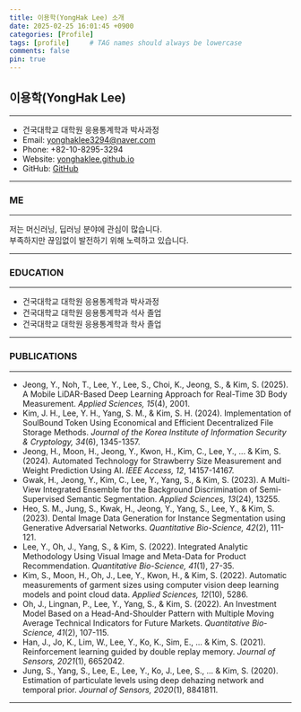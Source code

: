 ```yaml
---
title: 이용학(YongHak Lee) 소개
date: 2025-02-25 16:01:45 +0900
categories: [Profile]
tags: [profile]     # TAG names should always be lowercase
comments: false
pin: true
---
```


## 이용학(YongHak Lee)
---

- 건국대학교 대학원 응용통계학과 박사과정
- Email: yonghaklee3294@naver.com
- Phone: +82-10-8295-3294
- Website: [yonghaklee.github.io](https://yonghaklee.github.io)
- GitHub: [GitHub](https://github.com/YongHakLee)

---

### ME
---

저는 머신러닝, 딥러닝 분야에 관심이 많습니다.<br>
부족하지만 끊임없이 발전하기 위해 노력하고 있습니다.

---

### EDUCATION
---

- 건국대학교 대학원 응용통계학과 박사과정
- 건국대학교 대학원 응용통계학과 석사 졸업
- 건국대학교 대학원 응용통계학과 학사 졸업

---

### PUBLICATIONS
---

- Jeong, Y., Noh, T., Lee, Y., Lee, S., Choi, K., Jeong, S., & Kim, S. (2025). A Mobile LiDAR-Based Deep Learning Approach for Real-Time 3D Body Measurement. *Applied Sciences, 15*(4), 2001.
- Kim, J. H., Lee, Y. H., Yang, S. M., & Kim, S. H. (2024). Implementation of SoulBound Token Using Economical and Efficient Decentralized File Storage Methods. *Journal of the Korea Institute of Information Security & Cryptology, 34*(6), 1345-1357.
- Jeong, H., Moon, H., Jeong, Y., Kwon, H., Kim, C., Lee, Y., ... & Kim, S. (2024). Automated Technology for Strawberry Size Measurement and Weight Prediction Using AI. *IEEE Access, 12*, 14157-14167.
- Gwak, H., Jeong, Y., Kim, C., Lee, Y., Yang, S., & Kim, S. (2023). A Multi-View Integrated Ensemble for the Background Discrimination of Semi-Supervised Semantic Segmentation. *Applied Sciences, 13*(24), 13255.
- Heo, S. M., Jung, S., Kwak, H., Jeong, Y., Yang, S., Lee, Y., & Kim, S. (2023). Dental Image Data Generation for Instance Segmentation using Generative Adversarial Networks. *Quantitative Bio-Science, 42*(2), 111-121.
- Lee, Y., Oh, J., Yang, S., & Kim, S. (2022). Integrated Analytic Methodology Using Visual Image and Meta-Data for Product Recommendation. *Quantitative Bio-Science, 41*(1), 27-35.
- Kim, S., Moon, H., Oh, J., Lee, Y., Kwon, H., & Kim, S. (2022). Automatic measurements of garment sizes using computer vision deep learning models and point cloud data. *Applied Sciences, 12*(10), 5286.
- Oh, J., Lingnan, P., Lee, Y., Yang, S., & Kim, S. (2022). An Investment Model Based on a Head-And-Shoulder Pattern with Multiple Moving Average Technical Indicators for Future Markets. *Quantitative Bio-Science, 41*(2), 107-115.
- Han, J., Jo, K., Lim, W., Lee, Y., Ko, K., Sim, E., ... & Kim, S. (2021). Reinforcement learning guided by double replay memory. *Journal of Sensors, 2021*(1), 6652042.
- Jung, S., Yang, S., Lee, E., Lee, Y., Ko, J., Lee, S., ... & Kim, S. (2020). Estimation of particulate levels using deep dehazing network and temporal prior. *Journal of Sensors, 2020*(1), 8841811.

---
